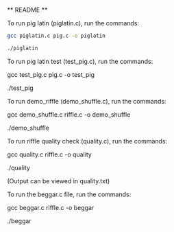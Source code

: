\*\* README \*\*

  

To run pig latin (piglatin.c), run the commands:

```bash
gcc piglatin.c pig.c -o piglatin
```

```bash
./piglatin
```

  

To run pig latin test (test\_pig.c), run the commands:

gcc test\_pig.c pig.c -o test\_pig

./test\_pig

  

To run demo\_riffle (demo\_shuffle.c), run the commands:

gcc demo\_shuffle.c riffle.c -o demo\_shuffle

./demo\_shuffle

  

To run riffle quality check (quality.c), run the commands:

gcc quality.c riffle.c -o quality

./quality

(Output can be viewed in quality.txt)

  

To run the beggar.c file, run the commands:

gcc beggar.c riffle.c -o beggar

./beggar
